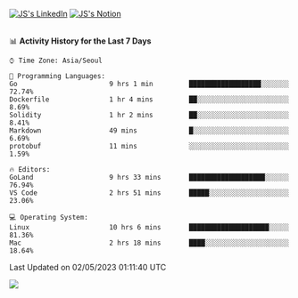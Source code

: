 
[![JS's LinkedIn](https://img.shields.io/badge/LinkedIn-blue?style=for-the-badge&logo=linkedin)](https://www.linkedin.com/in/jaeseung-lee-5a2a32139/) 
[![JS's Notion](https://img.shields.io/badge/Notion-black?style=for-the-badge&logo=notion)](https://bit.ly/ljswiki1) <br><br>
<!-- ![JS's GitHub stats](https://github-readme-stats-lemon-five.vercel.app/api?username=tkxkd0159&hide=contribs,prs,stars,issues&show_icons=true&theme=react&include_all_commits=true)   -->
<!-- ![Top Langs](https://github-readme-stats-lemon-five.vercel.app/api/top-langs/?username=tkxkd0159&layout=compact&hide=jupyter%20notebook,scss,html,css&langs_count=10)  -->


<!--START_SECTION:waka-->
📊 **Activity History for the Last 7 Days** 

```text
⌚︎ Time Zone: Asia/Seoul

💬 Programming Languages: 
Go                       9 hrs 1 min         ██████████████████░░░░░░░   72.74% 
Dockerfile               1 hr 4 mins         ██░░░░░░░░░░░░░░░░░░░░░░░   8.69% 
Solidity                 1 hr 2 mins         ██░░░░░░░░░░░░░░░░░░░░░░░   8.41% 
Markdown                 49 mins             █░░░░░░░░░░░░░░░░░░░░░░░░   6.69% 
protobuf                 11 mins             ░░░░░░░░░░░░░░░░░░░░░░░░░   1.59%

🔥 Editors: 
GoLand                   9 hrs 33 mins       ███████████████████░░░░░░   76.94% 
VS Code                  2 hrs 51 mins       █████░░░░░░░░░░░░░░░░░░░░   23.06%

💻 Operating System: 
Linux                    10 hrs 6 mins       ████████████████████░░░░░   81.36% 
Mac                      2 hrs 18 mins       ████░░░░░░░░░░░░░░░░░░░░░   18.64%

```


 Last Updated on 02/05/2023 01:11:40 UTC
<!--END_SECTION:waka-->

<a href="https://github.com/tkxkd0159/dsalgo">
  <img align="center" src="https://github-readme-stats-lemon-five.vercel.app/api/pin/?username=tkxkd0159&repo=dsalgo&theme=react" />
</a>


<!---
- 🔭 I’m currently working on ...
- 🌱 I’m currently learning blockchain and distributed network
- 👯 I’m looking to collaborate on ...
- 🤔 I’m looking for help with ...
- 💬 Ask me about ...
- 📫 How to reach me: ...
- 😄 Pronouns: ...
- ⚡ Fun fact: ...
-->
